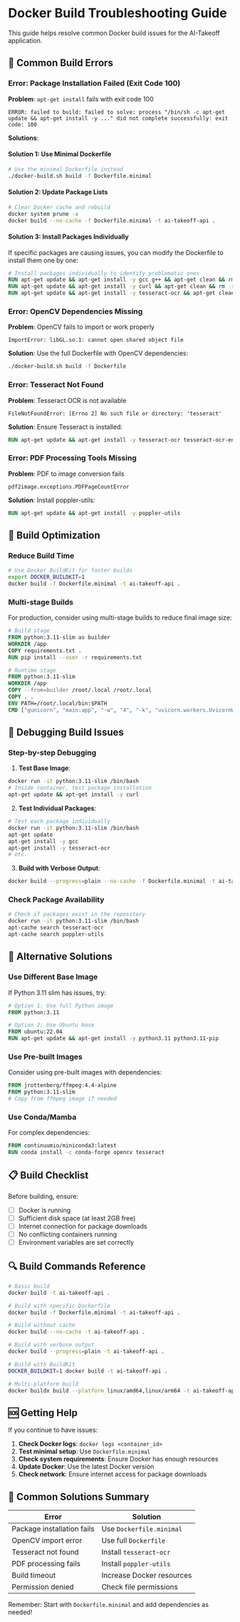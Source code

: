 # Docker Build Troubleshooting Guide

This guide helps resolve common Docker build issues for the AI-Takeoff application.

## 🚨 Common Build Errors

### **Error: Package Installation Failed (Exit Code 100)**

**Problem**: `apt-get install` fails with exit code 100
```
ERROR: failed to build: failed to solve: process "/bin/sh -c apt-get update && apt-get install -y ..." did not complete successfully: exit code: 100
```

**Solutions**:

#### **Solution 1: Use Minimal Dockerfile**
```bash
# Use the minimal Dockerfile instead
./docker-build.sh build -f Dockerfile.minimal
```

#### **Solution 2: Update Package Lists**
```bash
# Clear Docker cache and rebuild
docker system prune -a
docker build --no-cache -f Dockerfile.minimal -t ai-takeoff-api .
```

#### **Solution 3: Install Packages Individually**
If specific packages are causing issues, you can modify the Dockerfile to install them one by one:

```dockerfile
# Install packages individually to identify problematic ones
RUN apt-get update && apt-get install -y gcc g++ && apt-get clean && rm -rf /var/lib/apt/lists/*
RUN apt-get update && apt-get install -y curl && apt-get clean && rm -rf /var/lib/apt/lists/*
RUN apt-get update && apt-get install -y tesseract-ocr && apt-get clean && rm -rf /var/lib/apt/lists/*
```

### **Error: OpenCV Dependencies Missing**

**Problem**: OpenCV fails to import or work properly
```
ImportError: libGL.so.1: cannot open shared object file
```

**Solution**: Use the full Dockerfile with OpenCV dependencies:
```bash
./docker-build.sh build -f Dockerfile
```

### **Error: Tesseract Not Found**

**Problem**: Tesseract OCR is not available
```
FileNotFoundError: [Errno 2] No such file or directory: 'tesseract'
```

**Solution**: Ensure Tesseract is installed:
```dockerfile
RUN apt-get update && apt-get install -y tesseract-ocr tesseract-ocr-eng
```

### **Error: PDF Processing Tools Missing**

**Problem**: PDF to image conversion fails
```
pdf2image.exceptions.PDFPageCountError
```

**Solution**: Install poppler-utils:
```dockerfile
RUN apt-get update && apt-get install -y poppler-utils
```

## 🔧 Build Optimization

### **Reduce Build Time**
```bash
# Use Docker BuildKit for faster builds
export DOCKER_BUILDKIT=1
docker build -f Dockerfile.minimal -t ai-takeoff-api .
```

### **Multi-stage Builds**
For production, consider using multi-stage builds to reduce final image size:

```dockerfile
# Build stage
FROM python:3.11-slim as builder
WORKDIR /app
COPY requirements.txt .
RUN pip install --user -r requirements.txt

# Runtime stage
FROM python:3.11-slim
WORKDIR /app
COPY --from=builder /root/.local /root/.local
COPY . .
ENV PATH=/root/.local/bin:$PATH
CMD ["gunicorn", "main:app", "-w", "4", "-k", "uvicorn.workers.UvicornWorker", "--bind", "0.0.0.0:5001"]
```

## 🐛 Debugging Build Issues

### **Step-by-step Debugging**

1. **Test Base Image**:
```bash
docker run -it python:3.11-slim /bin/bash
# Inside container, test package installation
apt-get update && apt-get install -y curl
```

2. **Test Individual Packages**:
```bash
# Test each package individually
docker run -it python:3.11-slim /bin/bash
apt-get update
apt-get install -y gcc
apt-get install -y tesseract-ocr
# etc.
```

3. **Build with Verbose Output**:
```bash
docker build --progress=plain --no-cache -f Dockerfile.minimal -t ai-takeoff-api .
```

### **Check Package Availability**
```bash
# Check if packages exist in the repository
docker run -it python:3.11-slim /bin/bash
apt-cache search tesseract-ocr
apt-cache search poppler-utils
```

## 🚀 Alternative Solutions

### **Use Different Base Image**
If Python 3.11 slim has issues, try:

```dockerfile
# Option 1: Use full Python image
FROM python:3.11

# Option 2: Use Ubuntu base
FROM ubuntu:22.04
RUN apt-get update && apt-get install -y python3.11 python3.11-pip
```

### **Use Pre-built Images**
Consider using pre-built images with dependencies:

```dockerfile
FROM jrottenberg/ffmpeg:4.4-alpine
FROM python:3.11-slim
# Copy from ffmpeg image if needed
```

### **Use Conda/Mamba**
For complex dependencies:

```dockerfile
FROM continuumio/miniconda3:latest
RUN conda install -c conda-forge opencv tesseract
```

## 📋 Build Checklist

Before building, ensure:

- [ ] Docker is running
- [ ] Sufficient disk space (at least 2GB free)
- [ ] Internet connection for package downloads
- [ ] No conflicting containers running
- [ ] Environment variables are set correctly

## 🔍 Build Commands Reference

```bash
# Basic build
docker build -t ai-takeoff-api .

# Build with specific Dockerfile
docker build -f Dockerfile.minimal -t ai-takeoff-api .

# Build without cache
docker build --no-cache -t ai-takeoff-api .

# Build with verbose output
docker build --progress=plain -t ai-takeoff-api .

# Build with BuildKit
DOCKER_BUILDKIT=1 docker build -t ai-takeoff-api .

# Multi-platform build
docker buildx build --platform linux/amd64,linux/arm64 -t ai-takeoff-api .
```

## 🆘 Getting Help

If you continue to have issues:

1. **Check Docker logs**: `docker logs <container_id>`
2. **Test minimal setup**: Use `Dockerfile.minimal`
3. **Check system requirements**: Ensure Docker has enough resources
4. **Update Docker**: Use the latest Docker version
5. **Check network**: Ensure internet access for package downloads

## 📝 Common Solutions Summary

| Error | Solution |
|-------|----------|
| Package installation fails | Use `Dockerfile.minimal` |
| OpenCV import error | Use full `Dockerfile` |
| Tesseract not found | Install `tesseract-ocr` |
| PDF processing fails | Install `poppler-utils` |
| Build timeout | Increase Docker resources |
| Permission denied | Check file permissions |

Remember: Start with `Dockerfile.minimal` and add dependencies as needed!
